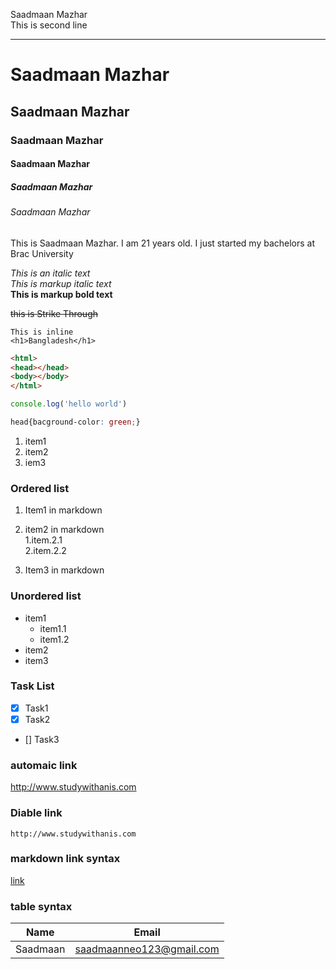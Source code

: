 <!--markdown tutorial-->
Saadmaan Mazhar<br/>
This is second line

---

# Saadmaan Mazhar
## Saadmaan Mazhar  
### Saadmaan Mazhar 
#### Saadmaan Mazhar
##### Saadmaan Mazhar
###### Saadmaan Mazhar  


<p>This is Saadmaan Mazhar. I am 21 years old. I just started my bachelors at Brac University</p>

<i>This is an italic text</i>  
_This is markup italic text_  
__This is markup bold text__

~~this is Strike Through~~  

`This is inline`  
`<h1>Bangladesh</h1>`
```html
<html>
<head></head>
<body></body>
</html>
```
```javascript
console.log('hello world')
```  


```css
head{bacground-color: green;}
```
<ol>
<li>item1</li>
<li>item2</li>
<li>iem3</li>
</ol>  

### Ordered list  
1. Item1 in markdown
2. item2 in markdown  
      1.item.2.1  
      2.item.2.2
    
3. Item3 in markdown  
### Unordered list
- item1
    - item1.1
    - item1.2
- item2
- item3  

### Task List  
- [x] Task1
- [x] Task2
- [] Task3  

### automaic link
http://www.studywithanis.com  

### Diable link
`http://www.studywithanis.com`
### markdown link syntax  
[link](http://www.studywithanis.com)

### table syntax    
| Name | Email |
| ----- | -----|
| Saadmaan | saadmaanneo123@gmail.com |





